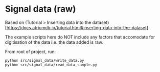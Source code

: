 # Signal data (raw)

Based on (Tutorial > Inserting data into the dataset)[https://docs.atriumdb.io/tutorial.html#inserting-data-into-the-dataset].

The example scripts here do NOT include any factors that accomodate for digitisation of the data i.e. the data added is raw.

From root of project, run:
```
python src/signal_data/write_data.py
python src/signal_data/read_data_sample.py
```